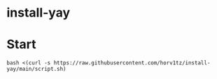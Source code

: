 # install-yay
# Start
```
bash <(curl -s https://raw.githubusercontent.com/horv1tz/install-yay/main/script.sh)
```
